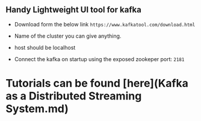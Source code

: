 ## Handy Lightweight UI tool for kafka

- Download form the below link
    `https://www.kafkatool.com/download.html`

- Name of the cluster you can give anything.
- host should be localhost
- Connect the kafka on startup using the exposed zookeper port: `2181`


# Tutorials can be found [here](Kafka as a Distributed Streaming System.md)

